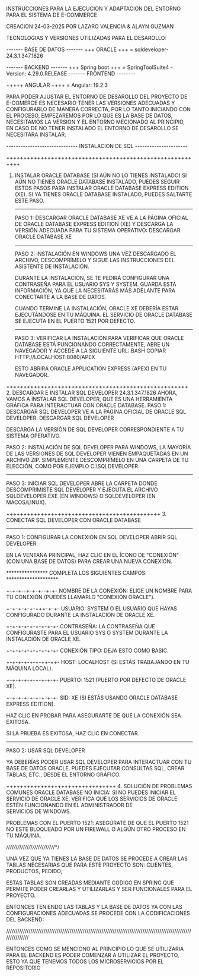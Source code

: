 INSTRUCCIONES PARA LA EJECUCION Y ADAPTACION DEL ENTORNO PARA EL SISTEMA DE E-COMMERCE 

 CREACION 24-03-2025 POR LAZARO VALENCIA & ALAYN GUZMAN

TECNOLOGIAS Y VERSIONES UTILIZADAS PARA EL DESAROLLO:

 -------  BASE DE DATOS  -------
	    +++ ORACLE +++ = sqldeveloper-24.3.1.347.1826

-------  BACKEND  -------
	    +++  Spring boot +++ = SpringToolSuite4 - Version: 4.29.0.RELEASE	-------  FRONTEND --------

  +++++ ANGULAR ++++ = Angular: 19.2.3


PARA PODER AJUSTAR EL ENTORNO DE DESAROLLO DEL PROYECTO DE E-COMERCE ES NECESARIO TENER LAS VERSIONES ADECUADAS Y CONFIGURARLO DE MANERA CORRECTA,
POR LO TANTO INICIANDO CON EL PROCESO, EMPEZAREMOS POR LO QUE ES LA BASE DE DATOS, NECESITAMOS LA VERSION Y EL ENTORNO MECIONADO AL PRINCIPIO,
EN CASO DE NO TENER INSTALADO EL ENTORNO DE DESAROLLO SE NECESITARA INSTALAR.

------------------------------		INSTALACION DE SQL	----------------------

	

++++++++++++++++++++++++++++++++++++++++++++++++++++++++++
1. INSTALAR ORACLE DATABASE (SI AÚN NO LO TIENES INSTALADO)
	SI AÚN NO TIENES ORACLE DATABASE INSTALADO, PUEDES SEGUIR ESTOS PASOS PARA INSTALAR ORACLE DATABASE EXPRESS EDITION (XE). SI YA TIENES ORACLE DATABASE INSTALADO,
 	PUEDES SALTARTE ESTE PASO.
	
	-----------------------------------------------------------------------------------------------------------------------------------------------------------

	PASO 1: DESCARGAR ORACLE DATABASE XE VE A LA PÁGINA OFICIAL DE ORACLE DATABASE EXPRESS EDITION (XE) Y DESCARGA LA VERSIÓN ADECUADA PARA TU SISTEMA OPERATIVO: DESCARGAR ORACLE 	DATABASE XE

	-----------------------------------------------------------------------------------------------------------------------------------------------------------


	PASO 2: INSTALACIÓN EN WINDOWS UNA VEZ DESCARGADO EL ARCHIVO, DESCOMPRÍMELO Y SIGUE LAS INSTRUCCIONES DEL ASISTENTE DE INSTALACIÓN.

	DURANTE LA INSTALACIÓN, SE TE PEDIRÁ CONFIGURAR UNA CONTRASEÑA PARA EL USUARIO SYS Y SYSTEM. GUARDA ESTA INFORMACIÓN, YA QUE LA NECESITARÁS MÁS ADELANTE PARA CONECTARTE A LA BASE 	DE DATOS.


	CUANDO TERMINE LA INSTALACIÓN, ORACLE XE DEBERÍA ESTAR EJECUTÁNDOSE EN TU MÁQUINA. EL SERVICIO DE ORACLE DATABASE SE EJECUTA EN EL PUERTO 1521 POR DEFECTO.

	------------------------------------------------------------------------------------------------------------------------------------------------------------

	PASO 3: VERIFICAR LA INSTALACIÓN PARA VERIFICAR QUE ORACLE DATABASE ESTÁ FUNCIONANDO CORRECTAMENTE, ABRE UN NAVEGADOR Y ACCEDE A LA SIGUIENTE URL:
	BASH
	COPIAR
	HTTP://LOCALHOST:8080/APEX

	ESTO ABRIRÁ ORACLE APPLICATION EXPRESS (APEX) EN TU NAVEGADOR.



+++++++++++++++++++++++++++++++++++++++++++++++++++++
2. DESCARGAR E INSTALAR SQL DEVELOPER 24.3.1.347.1826
	AHORA, VAMOS A INSTALAR SQL DEVELOPER, QUE ES UNA HERRAMIENTA GRÁFICA PARA INTERACTUAR CON ORACLE DATABASE.
	PASO 1: DESCARGAR SQL DEVELOPER
	VE A LA PÁGINA OFICIAL DE ORACLE SQL DEVELOPER: DESCARGAR SQL DEVELOPER


DESCARGA LA VERSIÓN DE SQL DEVELOPER CORRESPONDIENTE A TU SISTEMA OPERATIVO.

 
 PASO 2: INSTALACIÓN DE SQL DEVELOPER PARA WINDOWS, LA MAYORÍA DE LAS VERSIONES DE SQL DEVELOPER VIENEN EMPAQUETADAS EN UN ARCHIVO ZIP. 
	SIMPLEMENTE DESCOMPRÍMELO EN UNA CARPETA DE TU ELECCIÓN, COMO POR EJEMPLO C:\SQLDEVELOPER.


--------------------------------------------------------------------------------------------------------------------------------------------------------------

PASO 3: INICIAR SQL DEVELOPER ABRE LA CARPETA DONDE DESCOMPRIMISTE SQL DEVELOPER Y EJECUTA EL ARCHIVO SQLDEVELOPER.EXE (EN WINDOWS) O SQLDEVELOPER (EN MACOS/LINUX).


+++++++++++++++++++++++++++++++++++++++++++++
3. CONECTAR SQL DEVELOPER CON ORACLE DATABASE


---------------------------------------------------------------------------------------------------------------------------------------------------------------
PASO 1: CONFIGURAR LA CONEXIÓN EN SQL DEVELOPER ABRIR SQL DEVELOPER.

EN LA VENTANA PRINCIPAL, HAZ CLIC EN EL ÍCONO DE "CONEXIÓN" (CON UNA BASE DE DATOS) PARA CREAR UNA NUEVA CONEXIÓN.


**************** 	COMPLETA LOS SIGUIENTES CAMPOS:		********************


+-+-+--+-+-+--+-+-	NOMBRE DE LA CONEXIÓN: ELIGE UN NOMBRE PARA TU CONEXIÓN (PUEDES LLAMARLO "CONEXIÓN ORACLE").


+-+-+-+-+-+++-+-+-	USUARIO: SYSTEM O EL USUARIO QUE HAYAS CONFIGURADO DURANTE LA INSTALACIÓN DE ORACLE XE.


+-+-+-+-+-+-+-+-+-	CONTRASEÑA: LA CONTRASEÑA QUE CONFIGURASTE PARA EL USUARIO SYS O SYSTEM DURANTE LA INSTALACIÓN DE ORACLE XE.


+-+-+-+-+-+-+-+-+-	CONEXIÓN TIPO: DEJA ESTO COMO BASIC.

+-+-+-+-+-+-++-++-	HOST: LOCALHOST (SI ESTÁS TRABAJANDO EN TU MÁQUINA LOCAL).


+-+-+-+-+-+-+-+-+-	PUERTO: 1521 (PUERTO POR DEFECTO DE ORACLE XE).


+-+-+-+-+-+-+-+-+-	SID: XE (SI ESTÁS USANDO ORACLE DATABASE EXPRESS EDITION).



HAZ CLIC EN PROBAR PARA ASEGURARTE DE QUE LA CONEXIÓN SEA EXITOSA.


SI LA PRUEBA ES EXITOSA, HAZ CLIC EN CONECTAR.


----------------------------------------------------------------------------------------------------------------------------------------------------
	
PASO 2: USAR SQL DEVELOPER
	
YA DEBERÍAS PODER USAR SQL DEVELOPER PARA INTERACTUAR CON TU BASE DE DATOS ORACLE. PUEDES EJECUTAR CONSULTAS SQL, CREAR TABLAS, ETC., DESDE EL ENTORNO GRÁFICO.


++++++++++++++++++++++++++++++++
4. SOLUCIÓN DE PROBLEMAS COMUNES ORACLE DATABASE NO INICIA: SI NO PUEDES INICIAR EL SERVICIO DE ORACLE XE, VERIFICA QUE LOS SERVICIOS DE ORACLE ESTÉN FUNCIONANDO EN EL ADMINISTRADOR DE 	
	SERVICIOS DE WINDOWS.

PROBLEMAS CON EL PUERTO 1521: ASEGÚRATE DE QUE EL PUERTO 1521 NO ESTÉ BLOQUEADO POR UN FIREWALL O ALGÚN OTRO PROCESO EN TU MÁQUINA.

   
    
        


*/*/*/*/*/*/*/*/*/*/*/*/*/*/*/*/*/*/*/*/*/*/*/*/*/*/*/


UNA VEZ QUE YA TIENES LA BASE DE DATOS SE PROCEDE A CREAR LAS TABLAS NECESARIAS QUE PARA ESTE PROYECTO SON: CLIENTES, PRODUCTOS, PEDIDO;

ESTAS TABLAS SON CREADAS MEDIANTE CODIGO EN SPRING QUE PERMITE PODER CREARLAS Y UTILIZARLAS Y SER FUNCIONALES PARA EL PROYECTO.

ENTONCES TENIENDO LAS TABLAS Y LA BASE DE DATOS YA CON LAS CONFIGURACIONES ADECUADAS SE PROCEDE CON LA CODIFICACIONES DEL BACKEND:


///////////////////////////////////////////////////////////////////////////////////////////////////////////////



ENTONCES COMO SE MENCIONO AL PRINCIPIO LO QUE SE UTILIZARIA PARA EL BACKEND ES PODER COMENZAR A UTILIZAR EL PROYECTO, ESTO YA QUE TENEMOS TODOS LOS MICROSERVICIOS POR EL REPOSITORIO
